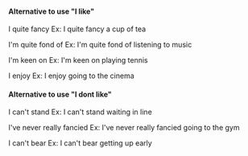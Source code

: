 #### Alternative to use "I like"

I quite fancy Ex: I quite fancy a cup of tea

I'm quite fond of Ex: I'm quite fond of listening to music

I'm keen on Ex: I'm keen on playing tennis

I enjoy Ex: I enjoy going to the cinema

#### Alternative to use "I dont  like"

I can't stand Ex: I can't stand waiting in line

I've never really fancied Ex: I've never really fancied going to the gym

I can't bear Ex: I can't bear getting up early
